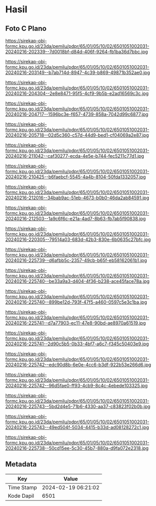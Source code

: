 # Hasil

## Foto C Plano

https://sirekap-obj-formc.kpu.go.id/23da/pemilu/pdpr/65/01/05/10/02/6501051002031-20240216-202339--7d0018bf-d84d-406f-9264-fb1ba36d7bbc.jpg

https://sirekap-obj-formc.kpu.go.id/23da/pemilu/pdpr/65/01/05/10/02/6501051002031-20240216-203149--b7ab714d-8947-4c39-b869-49871b352ae0.jpg

https://sirekap-obj-formc.kpu.go.id/23da/pemilu/pdpr/65/01/05/10/02/6501051002031-20240216-204304--2e8e8471-95f5-4cf9-9b5b-e2ad16569c3c.jpg

https://sirekap-obj-formc.kpu.go.id/23da/pemilu/pdpr/65/01/05/10/02/6501051002031-20240216-204717--1596bc3e-f657-4739-858a-7042d99c6877.jpg

https://sirekap-obj-formc.kpu.go.id/23da/pemilu/pdpr/65/01/05/10/02/6501051002031-20240216-205718--02d5c360-c57d-44d9-bed1-cf04069a2e87.jpg

https://sirekap-obj-formc.kpu.go.id/23da/pemilu/pdpr/65/01/05/10/02/6501051002031-20240216-211042--caf30277-ecda-4e5e-b744-fec5211c77d1.jpg

https://sirekap-obj-formc.kpu.go.id/23da/pemilu/pdpr/65/01/05/10/02/6501051002031-20240216-210425--b6faebcf-5545-4a4b-8104-50fda1332057.jpg

https://sirekap-obj-formc.kpu.go.id/23da/pemilu/pdpr/65/01/05/10/02/6501051002031-20240216-212016--34bab9ac-51eb-4673-b0b0-46da2ab84591.jpg

https://sirekap-obj-formc.kpu.go.id/23da/pemilu/pdpr/65/01/05/10/02/6501051002031-20240216-212503--1a9c6f6c-e21a-4ad7-8b63-fb7ab5f90838.jpg

https://sirekap-obj-formc.kpu.go.id/23da/pemilu/pdpr/65/01/05/10/02/6501051002031-20240216-220305--79514a03-683d-42b3-830e-6b0635c27bfc.jpg

https://sirekap-obj-formc.kpu.go.id/23da/pemilu/pdpr/65/01/05/10/02/6501051002031-20240216-225739--d6afbb5c-2357-49cb-b65f-eb58162061b1.jpg

https://sirekap-obj-formc.kpu.go.id/23da/pemilu/pdpr/65/01/05/10/02/6501051002031-20240216-225740--be33a9a3-d404-4f36-b238-ace45face78a.jpg

https://sirekap-obj-formc.kpu.go.id/23da/pemilu/pdpr/65/01/05/10/02/6501051002031-20240216-225740--899be12d-793f-47f5-a460-0597c5e3c1ba.jpg

https://sirekap-obj-formc.kpu.go.id/23da/pemilu/pdpr/65/01/05/10/02/6501051002031-20240216-225741--d7a77903-ec11-47e8-90bd-ae8970a61519.jpg

https://sirekap-obj-formc.kpu.go.id/23da/pemilu/pdpr/65/01/05/10/02/6501051002031-20240216-225741--2d90c5b5-0b33-4bf7-a6c7-f345c50403e9.jpg

https://sirekap-obj-formc.kpu.go.id/23da/pemilu/pdpr/65/01/05/10/02/6501051002031-20240216-225742--edc90d8b-6e0e-4cc6-b3df-922b53e266d6.jpg

https://sirekap-obj-formc.kpu.go.id/23da/pemilu/pdpr/65/01/05/10/02/6501051002031-20240216-225742--96d5fae0-ff93-4cb9-8c4c-4ebede103325.jpg

https://sirekap-obj-formc.kpu.go.id/23da/pemilu/pdpr/65/01/05/10/02/6501051002031-20240216-225743--5bd2d4e5-71b6-4330-aa37-c83823f02b0b.jpg

https://sirekap-obj-formc.kpu.go.id/23da/pemilu/pdpr/65/01/05/10/02/6501051002031-20240216-225743--49ed504f-5034-4415-b33d-ad08128272c1.jpg

https://sirekap-obj-formc.kpu.go.id/23da/pemilu/pdpr/65/01/05/10/02/6501051002031-20240216-225738--50cd15ee-5c30-45b7-880a-d9fa072e2318.jpg


## Metadata

| Key        | Value               |
| ---------- | ------------------- |
| Time Stamp | 2024-02-19 06:21:02 |
| Kode Dapil | 6501                |



